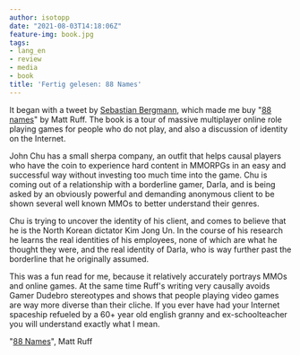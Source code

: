 ```yaml
---
author: isotopp
date: "2021-08-03T14:18:06Z"
feature-img: book.jpg
tags:
- lang_en
- review
- media
- book
title: 'Fertig gelesen: 88 Names'
---
```


It began with a tweet by [Sebastian Bergmann](https://twitter.com/s_bergmann/status/1392518815897030661), which made me buy "[88 names](https://www.amazon.de/gp/product/B07T6938D1)" by Matt Ruff.
The book is a tour of massive multiplayer online role playing games for people who do not play, and also a discussion of identity on the Internet.

John Chu has a small sherpa company, an outfit that helps causal players who have the coin to experience hard content in MMORPGs in an easy and successful way without investing too much time into the game.
Chu is coming out of a relationship with a borderline gamer, Darla, and is being asked by an obviously powerful and demanding anonymous client to be shown several well known MMOs to better understand their genres.

Chu is trying to uncover the identity of his client, and comes to believe that he is the North Korean dictator Kim Jong Un.
In the course of his research he learns the real identities of his employees, none of which are what he thought they were, and the real identity of Darla, who is way further past the borderline that he originally assumed.

This was a fun read for me, because it relatively accurately portrays MMOs and online games.
At the same time Ruff's writing very causally avoids Gamer Dudebro stereotypes and shows that people playing video games are way more diverse than their cliche.
If you ever have had your Internet spaceship refueled by a 60+ year old english granny and ex-schoolteacher you will understand exactly what I mean.

"[88 Names](https://www.amazon.de/gp/product/B07T6938D1)", Matt Ruff
